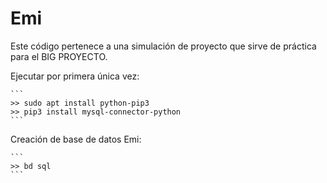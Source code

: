 # Emi
Este código pertenece a una simulación de proyecto que sirve de práctica para el BIG PROYECTO.

Ejecutar por primera única vez: 

	``` 
	>> sudo apt install python-pip3
	>> pip3 install mysql-connector-python
	``` 
	
Creación de base de datos Emi:

	``` 
	>> bd sql
	``` 
